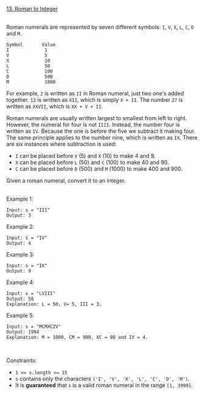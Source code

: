 [13. Roman to Integer](https://leetcode.com/problems/roman-to-integer/)
<br>
<br>

Roman numerals are represented by seven different symbols: `I`, `V`, `X`, `L`, `C`, `D` and `M`.
```
Symbol       Value
I             1
V             5
X             10
L             50
C             100
D             500
M             1000
```

For example, `2` is written as `II` in Roman numeral, just two one's added together. `12` is written as `XII`, which is simply `X + II`. The number `27` is written as `XXVII`, which is `XX + V + II`.

Roman numerals are usually written largest to smallest from left to right. However, the numeral for four is not `IIII`. Instead, the number four is written as `IV`. Because the one is before the five we subtract it making four. The same principle applies to the number nine, which is written as `IX`. There are six instances where subtraction is used:

+    `I` can be placed before `V` (5) and `X` (10) to make 4 and 9. 
+    `X` can be placed before `L` (50) and `C` (100) to make 40 and 90. 
+    `C` can be placed before `D` (500) and `M` (1000) to make 400 and 900.

Given a roman numeral, convert it to an integer.
<br>
<br>

Example 1:

```
Input: s = "III"
Output: 3
```

Example 2:

```
Input: s = "IV"
Output: 4
```

Example 3:

```
Input: s = "IX"
Output: 9
```

Example 4:

```
Input: s = "LVIII"
Output: 58
Explanation: L = 50, V= 5, III = 3.
```

Example 5:

```
Input: s = "MCMXCIV"
Output: 1994
Explanation: M = 1000, CM = 900, XC = 90 and IV = 4.
```
<br>

Constraints:

+    `1 <= s.length <= 15`
+    `s` contains only the characters `('I', 'V', 'X', 'L', 'C', 'D', 'M')`.
+    It is **guaranteed** that `s` is a valid roman numeral in the range `[1, 3999]`.

